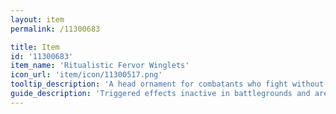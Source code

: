 ```yaml
---
layout: item
permalink: /11300683

title: Item
id: '11300683'
item_name: 'Ritualistic Fervor Winglets'
icon_url: 'item/icon/11300517.png'
tooltip_description: 'A head ornament for combatants who fight without fear or hesitation.'
guide_description: 'Triggered effects inactive in battlegrounds and arenas.'
---
```

